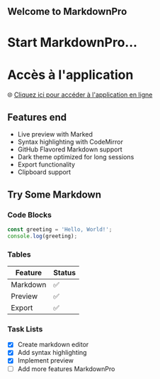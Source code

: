 ## Welcome to MarkdownPro

# Start MarkdownPro...
# Accès à l'application

🌐 [Cliquez ici pour accéder à l'application en ligne](https://bensaadmucret.github.io/MarkdownPro/)

## Features end 

- Live preview with Marked
- Syntax highlighting with CodeMirror
- GitHub Flavored Markdown support
- Dark theme optimized for long sessions
- Export functionality
- Clipboard support

## Try Some Markdown

### Code Blocks

```javascript
const greeting = 'Hello, World!';
console.log(greeting);
```

### Tables

| Feature | Status |
|---------|--------|
| Markdown | ✅ |
| Preview | ✅ |
| Export | ✅ |

### Task Lists

- [x] Create markdown editor
- [x] Add syntax highlighting
- [x] Implement preview
- [ ] Add more features
 MarkdownPro
